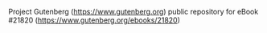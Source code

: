 Project Gutenberg (https://www.gutenberg.org) public repository for eBook #21820 (https://www.gutenberg.org/ebooks/21820)
